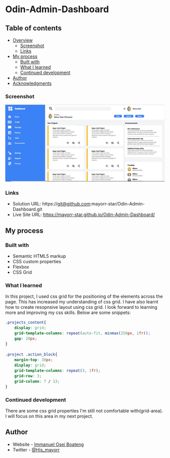 # Odin-Admin-Dashboard

## Table of contents

- [Overview](#overview)
  - [Screenshot](#screenshot)
  - [Links](#links)
- [My process](#my-process)
  - [Built with](#built-with)
  - [What I learned](#what-i-learned)
  - [Continued development](#continued-development)
- [Author](#author)
- [Acknowledgments](#acknowledgments)

### Screenshot

![](./css/Screensht.JPG)


### Links
- Solution URL: https://git@github.com:mayorr-star/Odin-Admin-Dashboard.git
- Live Site URL: https://mayorr-star.github.io/Odin-Admin-Dashboard/


## My process

### Built with

- Semantic HTML5 markup
- CSS custom properties
- Flexbox
- CSS Grid

### What I learned

In this project, I used css grid for the positioning of the elements across the page. This has increased my understanding of css grid. I have also learnt how to create  resopnsive layout using css grid. I look forward to learning more and improving my css skills. Below are some snippets:
```css
.projects_content{
    display: grid;
    grid-template-columns: repeat(auto-fit, minmax(250px, 1fr));
    gap: 20px;
}

.project .action_block{
    margin-top: 30px;
    display: grid;
    grid-template-columns: repeat(3, 1fr);
    grid-row: 3;
    grid-column: 7 / 13;
}
```

### Continued development

There are some css grid properties I'm still not comfortable with(grid-area). I will focus on this area in my next project.

## Author

- Website - [Immanuel Osei Boateng](https://https://mayorr-star.github.io/Odin-Admin-Dashboard/.com)
- Twitter - [@His_mayorr](https://www.twitter.com/@His_mayorr)
